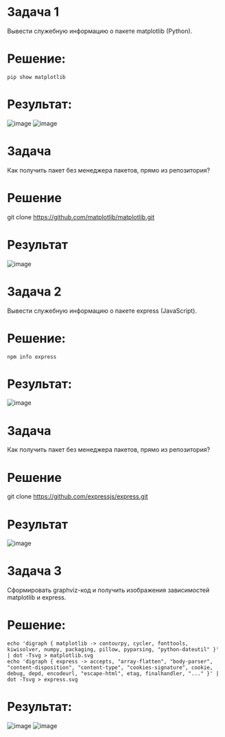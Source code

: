 # Задача 1
Вывести служебную информацию о пакете matplotlib (Python).
# Решение:
```
pip show matplotlib
```
# Результат:
![image](https://github.com/user-attachments/assets/f6112bed-f05a-43ee-b9d0-cbd67d827470)
![image](https://github.com/user-attachments/assets/1b0d992c-2cc3-465f-b5c5-aca950101331)
# Задача
Как получить пакет без менеджера пакетов, прямо из репозитория?
# Решение
git clone https://github.com/matplotlib/matplotlib.git
# Результат
![image](https://github.com/user-attachments/assets/16bdf2c9-110e-4d0f-b7a5-10bd5f240370)
# Задача 2
Вывести служебную информацию о пакете express (JavaScript).
# Решение:
```
npm info express
```
# Результат:
![image](https://github.com/user-attachments/assets/ac4329aa-5cf3-4d02-8ae6-6cdb51222b22)
# Задача
Как получить пакет без менеджера пакетов, прямо из репозитория?
# Решение
git clone https://github.com/expressjs/express.git
# Результат
![image](https://github.com/user-attachments/assets/7235cdab-fd8b-4e5b-9612-cec2b62b4a40)
# Задача 3
Сформировать graphviz-код и получить изображения зависимостей matplotlib и express.
# Решение:
```
echo 'digraph { matplotlib -> contourpy, cycler, fonttools, kiwisolver, numpy, packaging, pillow, pyparsing, "python-dateutil" }' | dot -Tsvg > matplotlib.svg
echo 'digraph { express -> accepts, "array-flatten", "body-parser", "content-disposition", "content-type", "cookies-signature", cookie, debug, depd, encodeurl, "escape-html", etag, finalhandler, "..." }' | dot -Tsvg > express.svg
```
# Результат:
![image](https://github.com/user-attachments/assets/c678e661-91eb-4f13-b540-a23af767ba6f)
![image](https://github.com/user-attachments/assets/b0bdef68-99aa-4b07-9d01-fd800fbaa7b2)


